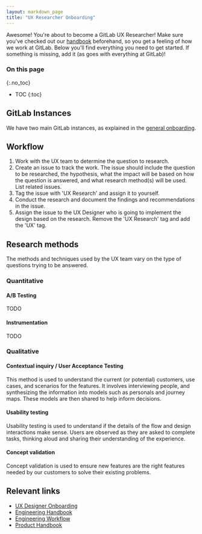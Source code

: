 ```yaml
---
layout: markdown_page
title: "UX Researcher Onboarding"
---
```


Awesome! You're about to become a GitLab UX Researcher!
Make sure you've checked out our [handbook](/handbook) beforehand, so you get a feeling
of how we work at GitLab. Below you'll find everything you need to get started.
If something is missing, add it (as goes with everything at GitLab)!

### On this page
{:.no_toc}

- TOC
{:toc}

## GitLab Instances

We have two main GitLab instances, as explained in the
[general onboarding](/handbook/general-onboarding#gitlab-instances).

## Workflow

1. Work with the UX team to determine the question to research.
2. Create an issue to track the work. The issue should include the question to be researched, the hypothesis, what the impact will be based on how the question is answered, and what research method(s) will be used. List related issues.
3. Tag the issue with 'UX Research' and assign it to yourself.
4. Conduct the research and document the findings and recommendations in the issue.
5. Assign the issue to the UX Designer who is going to implement the design based on the research. Remove the 'UX Research' tag and add the 'UX' tag.

## Research methods

The methods and techniques used by the UX team vary on the type of questions trying to be answered.

### Quantitative

#### A/B Testing
TODO

#### Instrumentation
TODO

### Qualitative

#### Contextual inquiry / User Acceptance Testing
This method is used to understand the current (or potential) customers, use cases, and scenarios for the features. It involves interviewing people, and synthesizing the information into models such as personals and journey maps. These models are then shared to help inform decisions.

#### Usability testing
Usability testing is used to understand if the details of the flow and design interactions make sense. Users are observed as they are asked to complete tasks, thinking aloud and sharing their understanding of the experience. 

#### Concept validation
Concept validation is used to ensure new features are the right features needed by our customers to solve their existing problems.

## Relevant links

- [UX Designer Onboarding](/handbook/uxdesigner-onboarding/)
- [Engineering Handbook](/handbook/engineering)
- [Engineering Workflow](/handbook/engineering/workflow)
- [Product Handbook](/handbook/product)
